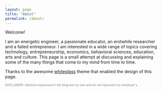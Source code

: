 ```yaml
---
layout: page
title: "About"
permalink: /about/
---
```


Welcome!

I am an energetic engineer, a passionate educator, an erstwhile researcher and a failed entrepreneur. I am interested in a wide range of topics covering technology, entrepreneurship, economics, behavioral sciences, education, arts and culture. This page is a small attempt at discussing and explaining some of the many things that come to my mind from time to time.

Thanks to the awesome [whiteglass] theme that enabled the design of this page.

<span style="color:gray; font-size: 70%; text-align: center;">
DISCLAIMER: Opinions expressed in the blog are my own and do not represent my employer's.
</span>

[whiteglass]: https://github.com/yous/whiteglass



